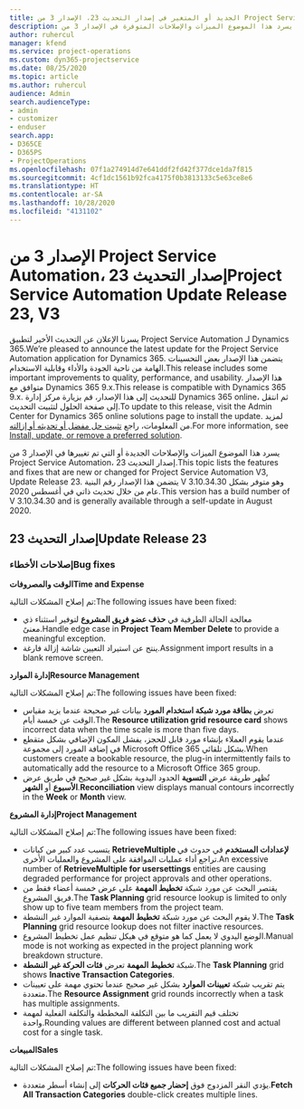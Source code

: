 ```yaml
---
title: الجديد أو المتغير في إصدار التحديث 23، الإصدار 3 من Project Service Automation
description: يسرد هذا الموضوع الميزات والإصلاحات المتوفرة في الإصدار 3 من Project Service Automation، إصدار التحديث 23.
author: ruhercul
manager: kfend
ms.service: project-operations
ms.custom: dyn365-projectservice
ms.date: 08/25/2020
ms.topic: article
ms.author: ruhercul
audience: Admin
search.audienceType:
- admin
- customizer
- enduser
search.app:
- D365CE
- D365PS
- ProjectOperations
ms.openlocfilehash: 07f1a274914d7e641ddf2fd42f377dce1da7f815
ms.sourcegitcommit: 4cf1dc1561b92fca4175f0b3813133c5e63ce8e6
ms.translationtype: HT
ms.contentlocale: ar-SA
ms.lasthandoff: 10/28/2020
ms.locfileid: "4131102"
---
```

# <a name="project-service-automation-update-release-23-v3"></a><span data-ttu-id="e64e2-103">الإصدار 3 من Project Service Automation، إصدار التحديث 23</span><span class="sxs-lookup"><span data-stu-id="e64e2-103">Project Service Automation Update Release 23, V3</span></span>

<span data-ttu-id="e64e2-104">يسرنا الإعلان عن التحديث الأخير لتطبيق Project Service Automation لـ Dynamics 365.</span><span class="sxs-lookup"><span data-stu-id="e64e2-104">We’re pleased to announce the latest update for the Project Service Automation application for Dynamics 365.</span></span> <span data-ttu-id="e64e2-105">يتضمن هذا الإصدار بعض التحسينات الهامة من ناحية الجودة والأداء وقابلية الاستخدام.</span><span class="sxs-lookup"><span data-stu-id="e64e2-105">This release includes some important improvements to quality, performance, and usability.</span></span> <span data-ttu-id="e64e2-106">هذا الإصدار متوافق مع Dynamics 365 9.x.</span><span class="sxs-lookup"><span data-stu-id="e64e2-106">This release is compatible with Dynamics 365 9.x.</span></span> <span data-ttu-id="e64e2-107">للتحديث إلى هذا الإصدار، قم بزيارة مركز إدارة Dynamics 365 online، ثم انتقل إلى صفحة الحلول لتثبيت التحديث.</span><span class="sxs-lookup"><span data-stu-id="e64e2-107">To update to this release, visit the Admin Center for Dynamics 365 online solutions page to install the update.</span></span> <span data-ttu-id="e64e2-108">لمزيد من المعلومات، راجع [تثبيت حل مفضل أو تحديثه أو إزالته](https://docs.microsoft.com/power-platform/admin/install-remove-preferred-solution).</span><span class="sxs-lookup"><span data-stu-id="e64e2-108">For more information, see [Install, update, or remove a preferred solution](https://docs.microsoft.com/power-platform/admin/install-remove-preferred-solution).</span></span>

<span data-ttu-id="e64e2-109">يسرد هذا الموضوع الميزات والإصلاحات الجديدة أو التي تم تغييرها في الإصدار 3 من Project Service Automation، إصدار التحديث 23.</span><span class="sxs-lookup"><span data-stu-id="e64e2-109">This topic lists the features and fixes that are new or changed for Project Service Automation V3, Update Release 23.</span></span> <span data-ttu-id="e64e2-110">يتضمن هذا الإصدار رقم البنية V 3.10.34.30 وهو متوفر بشكل عام من خلال تحديث ذاتي في أغسطس 2020.</span><span class="sxs-lookup"><span data-stu-id="e64e2-110">This version has a build number of V 3.10.34.30 and is generally available through a self-update in August 2020.</span></span>

## <a name="update-release-23"></a><span data-ttu-id="e64e2-111">إصدار التحديث 23</span><span class="sxs-lookup"><span data-stu-id="e64e2-111">Update Release 23</span></span>

### <a name="bug-fixes"></a><span data-ttu-id="e64e2-112">إصلاحات الأخطاء</span><span class="sxs-lookup"><span data-stu-id="e64e2-112">Bug fixes</span></span>

<span data-ttu-id="e64e2-113">**الوقت والمصروفات**</span><span class="sxs-lookup"><span data-stu-id="e64e2-113">**Time and Expense**</span></span>

<span data-ttu-id="e64e2-114">تم إصلاح المشكلات التالية:</span><span class="sxs-lookup"><span data-stu-id="e64e2-114">The following issues have been fixed:</span></span>
- <span data-ttu-id="e64e2-115">معالجة الحالة الطرفية في **حذف عضو فريق المشروع** لتوفير استثناء ذي معنىً.</span><span class="sxs-lookup"><span data-stu-id="e64e2-115">Handle edge case in **Project Team Member Delete** to provide a meaningful exception.</span></span>
- <span data-ttu-id="e64e2-116">ينتج عن استيراد التعيين شاشة إزالة فارغة.</span><span class="sxs-lookup"><span data-stu-id="e64e2-116">Assignment import results in a blank remove screen.</span></span>

<span data-ttu-id="e64e2-117">**إدارة الموارد**</span><span class="sxs-lookup"><span data-stu-id="e64e2-117">**Resource Management**</span></span>

<span data-ttu-id="e64e2-118">تم إصلاح المشكلات التالية:</span><span class="sxs-lookup"><span data-stu-id="e64e2-118">The following issues have been fixed:</span></span>

- <span data-ttu-id="e64e2-119">تعرض **بطاقة مورد شبكة استخدام المورد** بيانات غير صحيحة عندما يزيد مقياس الوقت عن خمسة أيام.</span><span class="sxs-lookup"><span data-stu-id="e64e2-119">The **Resource utilization grid resource card** shows incorrect data when the time scale is more than five days.</span></span>
- <span data-ttu-id="e64e2-120">عندما يقوم العملاء بإنشاء مورد قابل للحجز، يفشل المكون الإضافي بشكل متقطع في إضافة المورد إلى مجموعة Microsoft Office 365 بشكل تلقائي.</span><span class="sxs-lookup"><span data-stu-id="e64e2-120">When customers create a bookable resource, the plug-in intermittently fails to automatically add the resource to a Microsoft Office 365 group.</span></span>
- <span data-ttu-id="e64e2-121">تُظهر طريقة عرض **التسوية** الحدود اليدوية بشكل غير صحيح في طريق عرض **الأسبوع** أو **الشهر**.</span><span class="sxs-lookup"><span data-stu-id="e64e2-121">**Reconciliation** view displays manual contours incorrectly in the **Week** or **Month** view.</span></span>

<span data-ttu-id="e64e2-122">**إدارة المشروع**</span><span class="sxs-lookup"><span data-stu-id="e64e2-122">**Project Management**</span></span>

<span data-ttu-id="e64e2-123">تم إصلاح المشكلات التالية:</span><span class="sxs-lookup"><span data-stu-id="e64e2-123">The following issues have been fixed:</span></span>

- <span data-ttu-id="e64e2-124">يتسبب عدد كبير من كيانات **RetrieveMultiple لإعدادات المستخدم** في حدوث في تراجع أداء عمليات الموافقة على المشروع والعمليات الأخرى.</span><span class="sxs-lookup"><span data-stu-id="e64e2-124">An excessive number of **RetrieveMultiple for usersettings** entities are causing degraded performance for project approvals and other operations.</span></span>
- <span data-ttu-id="e64e2-125">يقتصر البحث عن مورد شبكة **تخطيط المهمة** على عرض خمسة أعضاء فقط من فريق المشروع.</span><span class="sxs-lookup"><span data-stu-id="e64e2-125">The **Task Planning** grid resource lookup is limited to only show up to five team members from the project team.</span></span> 
- <span data-ttu-id="e64e2-126">لا يقوم البحث عن مورد شبكة **تخطيط المهمة** بتصفية الموارد غير النشطة.</span><span class="sxs-lookup"><span data-stu-id="e64e2-126">The **Task Planning** grid resource lookup does not filter inactive resources.</span></span>
- <span data-ttu-id="e64e2-127">الوضع اليدوي لا يعمل كما هو متوقع في هيكل تنظيم عمل تخطيط المشروع.</span><span class="sxs-lookup"><span data-stu-id="e64e2-127">Manual mode is not working as expected in the project planning work breakdown structure.</span></span>
- <span data-ttu-id="e64e2-128">شبكة **تخطيط المهمة** تعرض **فئات الحركة غير النشطة**.</span><span class="sxs-lookup"><span data-stu-id="e64e2-128">The **Task Planning** grid shows **Inactive Transaction Categories**.</span></span>
- <span data-ttu-id="e64e2-129">يتم تقريب شبكة **تعيينات الموارد** بشكل غير صحيح عندما تحتوي مهمة على تعيينات متعددة.</span><span class="sxs-lookup"><span data-stu-id="e64e2-129">The **Resource Assignment** grid rounds incorrectly when a task has multiple assignments.</span></span>
- <span data-ttu-id="e64e2-130">تختلف قيم التقريب ما بين التكلفة المخططة والتكلفة الفعلية لمهمة واحدة.</span><span class="sxs-lookup"><span data-stu-id="e64e2-130">Rounding values are different between planned cost and actual cost for a single task.</span></span>

<span data-ttu-id="e64e2-131">**المبيعات**</span><span class="sxs-lookup"><span data-stu-id="e64e2-131">**Sales**</span></span>

<span data-ttu-id="e64e2-132">تم إصلاح المشكلات التالية:</span><span class="sxs-lookup"><span data-stu-id="e64e2-132">The following issues have been fixed:</span></span>

- <span data-ttu-id="e64e2-133">يؤدي النقر المزدوج فوق **إحضار جميع فئات الحركات** إلى إنشاء أسطر متعددة.</span><span class="sxs-lookup"><span data-stu-id="e64e2-133">**Fetch All Transaction Categories** double-click creates multiple lines.</span></span>
